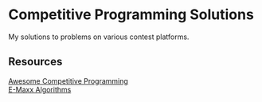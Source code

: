 # Competitive Programming Solutions
My solutions to problems on various contest platforms.

## Resources
[Awesome Competitive Programming](https://github.com/lnishan/awesome-competitive-programming) <br>
[E-Maxx Algorithms](https://cp-algorithms.com/)
